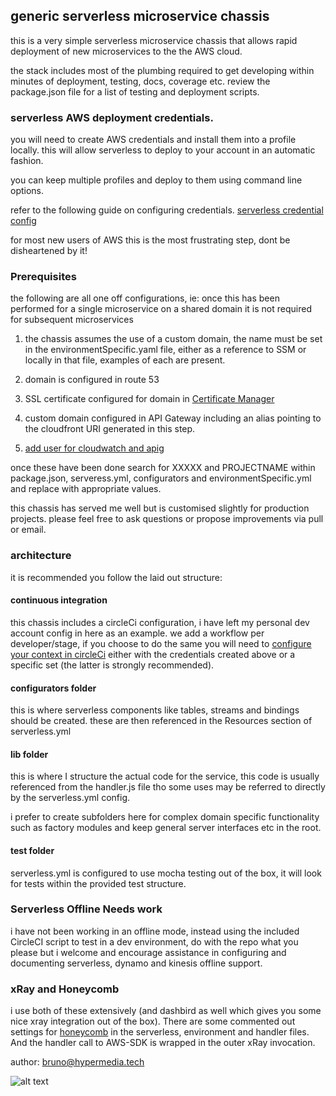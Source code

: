 ## generic serverless microservice chassis

this is a very simple serverless microservice chassis that allows rapid deployment of new microservices to the the AWS cloud.

the stack includes most of the plumbing required to get developing within minutes of deployment, testing, docs, coverage etc. review the package.json file for a list of testing and deployment scripts.

### serverless AWS deployment credentials.

you will need to create AWS credentials and install them into a profile locally. this will allow serverless to deploy to your account in an automatic fashion.

you can keep multiple profiles and deploy to them using command line options.

refer to the following guide on configuring credentials.
[serverless credential config](https://serverless.com/framework/docs/providers/aws/guide/credentials/)

for most new users of AWS this is the most frustrating step, dont be disheartened by it!

### Prerequisites

the following are all one off configurations, ie: once this has been performed for a single microservice on a shared domain it is not required for subsequent microservices

1) the chassis assumes the use of a custom domain, the name must be set in the environmentSpecific.yaml file, either as a reference to SSM or locally in that file, examples of each are present.

2) domain is configured in route 53

3) SSL certificate configured for domain in [Certificate Manager](https://aws.amazon.com/certificate-manager/)

4) custom domain configured in API Gateway including an alias pointing to the cloudfront URI generated in this step.

5) [add user for cloudwatch and apig](https://aws.amazon.com/premiumsupport/knowledge-center/api-gateway-cloudwatch-logs/)

once these have been done search for XXXXX and PROJECTNAME within package.json, serveress.yml, configurators and environmentSpecific.yml and replace with appropriate values.

this chassis has served me well but is customised slightly for production projects. please feel free to ask questions or propose improvements via pull or email.

### architecture

it is recommended you follow the laid out structure:

#### continuous integration

this chassis includes a circleCi configuration, i have left my personal dev account config in here as an example. we add a workflow per developer/stage, if you choose to do the same you will need to [configure your context in circleCi](https://circleci.com/docs/2.0/contexts/) either with the credentials created above or a specific set (the latter is strongly recommended).

#### configurators folder

this is where serverless components like tables, streams and bindings should be created. these are then referenced in the Resources section of serverless.yml

#### lib folder

this is where I structure the actual code for the service, this code is usually referenced from the handler.js file tho some uses may be referred to directly by the serverless.yml config.

i prefer to create subfolders here for complex domain specific functionality such as factory modules and keep general server interfaces etc in the root.

#### test folder

serverless.yml is configured to use mocha testing out of the box, it will look for tests within the provided test structure.

### Serverless Offline Needs work

i have not been working in an offline mode, instead using the included CircleCI script to test in a dev environment, do with the repo what you please but i welcome and encourage assistance in configuring and documenting serverless, dynamo and kinesis offline support.

### xRay and Honeycomb

i use both of these extensively (and dashbird as well which gives you some nice xray integration out of the box). There are some commented out settings for  [honeycomb](http://honeycomb.io) in the serverless, environment and handler files. And the handler call to AWS-SDK is wrapped in the outer xRay invocation.

author: bruno@hypermedia.tech

![alt text](https://s3-ap-southeast-2.amazonaws.com/hypermedia.media/ht_square_small.png "hypermedia.tech")

